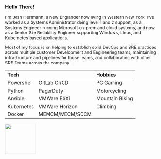 ### Hello There!

I'm Josh Herrmann, a New Englander now living in Western New York. I've worked as a Systems Administrator doing level 1 and 2 support, as a Systems Engineer running Microsoft on-prem and cloud systems, and now as a Senior Site Reliability Engineer supporting Windows, Linux, and Kubernetes based applications.

Most of my focus is on helping to establish solid DevOps and SRE practices across multiple customer Development and Engineering teams, maintaining infrastructure and pipelines for those teams, and collaborating with other SRE Teams across the company.

| Tech       |                 | Hobbies         |
| :--------- | :-------------- | :-------------- |
| Powershell | GitLab CI/CD    | PC Gaming       |
| Python     | PagerDuty       | Motorcycling    |
| Ansible    | VMWare ESXi     | Mountain Biking |
| Kubernetes | VMWare Horizon  | Climbing        |
| Docker     | MEMCM/MECM/SCCM |                 |

<a href="https://api.badgr.io/public/assertions/QkG3OReFR3W5Iqiy0bdftg?identity__email=jdvh1292%40gmail.com"><img width="100px" height="100px" src="https://api.badgr.io/public/assertions/QkG3OReFR3W5Iqiy0bdftg/image"></a>
